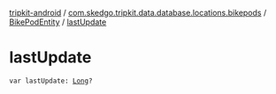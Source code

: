 [tripkit-android](../../index.md) / [com.skedgo.tripkit.data.database.locations.bikepods](../index.md) / [BikePodEntity](index.md) / [lastUpdate](./last-update.md)

# lastUpdate

`var lastUpdate: `[`Long`](https://kotlinlang.org/api/latest/jvm/stdlib/kotlin/-long/index.html)`?`